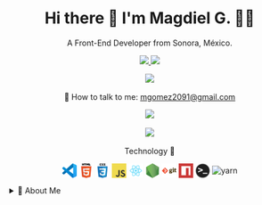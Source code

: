 <h1 align='center'>
  Hi there 👋 I'm Magdiel G. 👨‍💻
</h1>

<p align='center'>
  A Front-End Developer from Sonora, México.
</p>



<p align='center'>
  <a href="https://www.linkedin.com/in/magdielgomez/">
    <img src="https://img.shields.io/badge/linkedin-%230077B5.svg?&style=for-the-badge&logo=linkedin&logoColor=white" />
  </a>
  <a href="https://github.com/gmz2091">
    <img src="https://img.shields.io/badge/github-3B3937.svg?&style=for-the-badge&logo=github&logoColor=white" />        
  </a>
</p>

<p align='center'>
  <a href="#"><img src="https://github-readme-stats.vercel.app/api?username=gmz2091&show_icons=true&count_private=true&theme=dark" width="350"></a>
</p>

<p align='center'>
  📱 How to talk to me: <a href='mailto:mgomez2091@gmail.com'>mgomez2091@gmail.com</a>
</p>

<p align='center'>
  <a href="#" style="cursor: default"><img src="https://komarev.com/ghpvc/?username=mgomez2091&color=blue"></a>
</p>

<p align='center'>
  <img src="https://github-readme-stats.vercel.app/api/top-langs/?username=gmz2091&hide=PlpgSQL,jupyter%20notebook,html">
</p>

<p align='center'>
    Technology 🚀
</p>
<p align='center'>
    <img align="center" alt="Visual Studio Code" width="26px" src="https://raw.githubusercontent.com/github/explore/80688e429a7d4ef2fca1e82350fe8e3517d3494d/topics/visual-studio-code/visual-studio-code.png" />
    <img align="center" alt="HTML" width="26px" src="https://raw.githubusercontent.com/github/explore/80688e429a7d4ef2fca1e82350fe8e3517d3494d/topics/html/html.png" />
    <img align="center" alt="CSS" width="26px" src="https://raw.githubusercontent.com/github/explore/80688e429a7d4ef2fca1e82350fe8e3517d3494d/topics/css/css.png" />
    <img align="center" alt="JavaScript" width="26px" src="https://raw.githubusercontent.com/github/explore/80688e429a7d4ef2fca1e82350fe8e3517d3494d/topics/javascript/javascript.png" />
    <img align="center" alt="React" width="26px" src="https://raw.githubusercontent.com/github/explore/80688e429a7d4ef2fca1e82350fe8e3517d3494d/topics/react/react.png" />
    <img align="center" alt="Node.js" width="26px" src="https://raw.githubusercontent.com/github/explore/80688e429a7d4ef2fca1e82350fe8e3517d3494d/topics/nodejs/nodejs.png" />
    <img align="center" alt="git" width="26px" src="https://raw.githubusercontent.com/github/explore/80688e429a7d4ef2fca1e82350fe8e3517d3494d/topics/git/git.png" />
    <img align="center" alt="npm" width="26px" src="https://raw.githubusercontent.com/github/explore/80688e429a7d4ef2fca1e82350fe8e3517d3494d/topics/npm/npm.png" />
    <img align="center" alt="terminal" width="26px" src="https://raw.githubusercontent.com/github/explore/80688e429a7d4ef2fca1e82350fe8e3517d3494d/topics/terminal/terminal.png">
    <img align="center" alt="yarn" width="26px" src="https://cdn.icon-icons.com/icons2/2415/PNG/512/yarn_original_logo_icon_146287.png">
</p>

<details>
  <summary>📃 About Me</summary>

## Education 🚀

- 📖 **Information systems**\
📆 2020 - Moment\
📍 **Platzi

## Experience 🚀

- 👨‍💻 **Front-End Developer**\
📆 04-2021 - 12-2021\
📍 **Loro** - Colombia
  
- 👨‍💻 **Front-End Developer**\
📆 2022 - Moment\
📍 **CloudAppi** - LATAM

</details>


<!--
**gmz2091/gmz2091** is a ✨ _special_ ✨ repository because its `README.md` (this file) appears on your GitHub profile.

Here are some ideas to get you started:

- 🔭 I’m currently working on ...
- 🌱 I’m currently learning ...
- 👯 I’m looking to collaborate on ...
- 🤔 I’m looking for help with ...
- 💬 Ask me about ...
- 📫 How to reach me: ...
- 😄 Pronouns: ...
- ⚡ Fun fact: ...
-->
